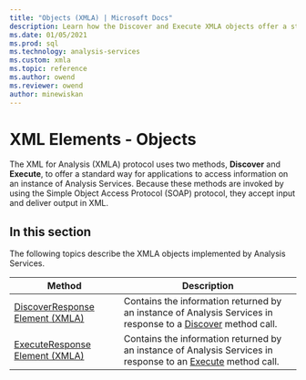```yaml
---
title: "Objects (XMLA) | Microsoft Docs"
description: Learn how the Discover and Execute XMLA objects offer a standard way for applications to access information on an instance of Analysis Services.
ms.date: 01/05/2021
ms.prod: sql
ms.technology: analysis-services
ms.custom: xmla
ms.topic: reference
ms.author: owend
ms.reviewer: owend
author: minewiskan
---
```

# XML Elements - Objects

  The XML for Analysis (XMLA) protocol uses two methods, **Discover** and **Execute**, to offer a standard way for applications to access information on an instance of Analysis Services. Because these methods are invoked by using the Simple Object Access Protocol (SOAP) protocol, they accept input and deliver output in XML.  
  
## In this section

 The following topics describe the XMLA objects implemented by Analysis Services.  
  
|Method|Description|  
|------------|-----------------|  
|[DiscoverResponse Element &#40;XMLA&#41;](xml-elements-objects-discoverresponse.md)|Contains the information returned by an instance of Analysis Services in response to a [Discover](xml-elements-methods-discover.md) method call.|  
|[ExecuteResponse Element &#40;XMLA&#41;](xml-elements-objects-executeresponse.md)|Contains the information returned by an instance of Analysis Services in response to an [Execute](xml-elements-methods-execute.md) method call.|